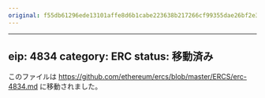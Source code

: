 ```yaml
---
original: f55db61296ede13101affe8d6b1cabe223638b217266cf99355dae26bf2e3379
---
```


---
eip: 4834
category: ERC
status: 移動済み
---

このファイルは https://github.com/ethereum/ercs/blob/master/ERCS/erc-4834.md に移動されました。